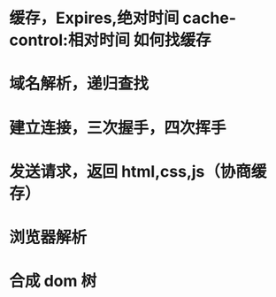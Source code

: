 <!--
 * @Author: sunji 2025506282@qq.com
 * @Date: 2022-11-07 09:15:26
 * @LastEditors: sunji 2025506282@qq.com
 * @LastEditTime: 2022-11-07 10:01:44
 * @FilePath: \front-end\随记\浏览器输入url到底发生了什么.md
 * @Description: 这是默认设置,请设置`customMade`, 打开koroFileHeader查看配置 进行设置: https://github.com/OBKoro1/koro1FileHeader/wiki/%E9%85%8D%E7%BD%AE
-->

# 缓存，Expires,绝对时间 cache-control:相对时间 如何找缓存

# 域名解析，递归查找

# 建立连接，三次握手，四次挥手

# 发送请求，返回 html,css,js（协商缓存）

# 浏览器解析

# 合成 dom 树
